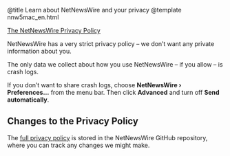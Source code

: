 @title Learn about NetNewsWire and your privacy
@template nnw5mac_en.html

[The NetNewsWire Privacy Policy](https://ranchero.com/netnewswire/privacypolicy)

NetNewsWire has a very strict privacy policy – we don’t want any private information about you.

The only data we collect about how you use NetNewsWire – if you allow – is crash logs.

If you don’t want to share crash logs, choose **NetNewsWire › Preferences…** from the menu bar. Then click **Advanced** and turn off **Send automatically**.


Changes to the Privacy Policy
-----------------------------

The [full privacy policy](https://github.com/Ranchero-Software/NetNewsWire/blob/master/Technotes/privacypolicy.markdown) is stored in the NetNewsWire GitHub repository, where you can track any changes we might make.